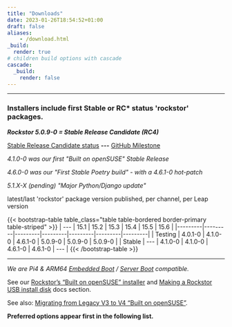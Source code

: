 ```yaml
---
title: "Downloads"
date: 2023-01-26T18:54:52+01:00
draft: false
aliases:
    - /download.html
_build:
  render: true
# children build options with cascade
cascade:
  _build:
    render: false
---
```

---
### Installers include first Stable or RC* status 'rockstor' packages.

***Rockstor 5.0.9-0 = Stable Release Candidate (RC4)***

[Stable Release Candidate status](https://forum.rockstor.com/t/v5-0-testing-channel-changelog/8898/18) **---**
[GitHub Milestone](https://github.com/rockstor/rockstor-core/milestone/27)

*4.1.0-0 was our first "Built on openSUSE" Stable Release*

*4.6.0-0 was our "First Stable Poetry build" - with a 4.6.1-0 hot-patch*

*5.1.X-X (pending) "Major Python/Django update"*

latest/last 'rockstor' package version published, per channel, per Leap version

{{< bootstrap-table table_class="table table-bordered border-primary table-striped" >}}
| ---     | 15.1    | 15.2    | 15.3    | 15.4    | 15.5    | 15.6    |
|---------|---------|---------|---------|---------|---------|---------|
| Testing | 4.0.1-0 | 4.1.0-0 | 4.6.1-0 | 5.0.9-0 | 5.0.9-0 | 5.0.9-0 |
| Stable  | ---     | 4.1.0-0 | 4.1.0-0 | 4.6.1-0 | 4.6.1-0 | ---     |
{{< /bootstrap-table >}}


---

*We are Pi4 & ARM64 [Embedded Boot](https://github.com/ARM-software/ebbr) / [Server Boot](https://github.com/ARM-software/sbsa-acs) compatible.*

See our [Rockstor’s “Built on openSUSE” installer](/docs/installation/installer-howto.html) and 
[Making a Rockstor USB install disk](/docs/installation/quickstart.html#making-a-rockstor-usb-install-disk)
docs section.

See also: [Migrating from Legacy V3 to V4 “Built on openSUSE”](/docs/howtos/v3_to_v4.html). 

**Preferred options appear first in the following list.**
